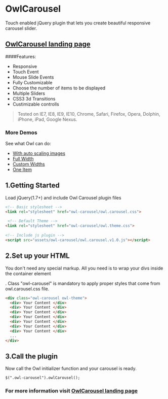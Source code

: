 # OwlCarousel #
Touch enabled jQuery plugin that lets you create beautiful responsive carousel slider.

## [OwlCarousel landing page](http://owlgraphic.com/owlcarousel)

####Features:
* Responsive
* Touch Event 
* Mouse Slide Events
* Fully Customizable
* Choose the number of items to be displayed
* Multiple Sliders
* CSS3 3d Transitions
* Custimizable controlls

> Tested on IE7, IE8, IE9, IE10, Chrome, Safari, Firefox, Opera, Dolphin, iPhone, iPad, Google Nexus.


### More Demos
See what Owl can do:
* [With auto scaling images](http://owlgraphic.com/owlcarousel/demos/images.html)
* [Full Width](http://owlgraphic.com/owlcarousel/demos/full.html)
* [Custom Widths](http://owlgraphic.com/owlcarousel/demos/custom.html)
* [One Item](http://owlgraphic.com/owlcarousel/demos/one.html)

## 1.Getting Started
Load jQuery(1.7+) and include Owl Carousel plugin files

```html
<!-- Basic stylesheet -->
<link rel="stylesheet" href="owl-carousel/owl.carousel.css">
 
 <!-- Default Theme -->
<link rel="stylesheet" href="owl-carousel/owl.theme.css">
 
<!-- Include js plugin -->
<script src="assets/owl-carousel/owl.carousel.v1.0.js"></script>
```
## 2.Set up your HTML
You don't need any special markup. All you need is to wrap your divs inside the container element <div class="owl-carousel">. Class "owl-carousel" is mandatory to apply proper styles that come from owl.carousel.css file.

```html
<div class="owl-carousel owl-theme">
  <div> Your Content </div>
  <div> Your Content </div>
  <div> Your Content </div>
  <div> Your Content </div>
  <div> Your Content </div>
  <div> Your Content </div>
  <div> Your Content </div>
  ...
</div>
```
## 3.Call the plugin
Now call the Owl initializer function and your carousel is ready.

```html
$(".owl-carousel").owlCarousel();
```

### For more information visit [OwlCarousel landing page](http://owlgraphic.com/owlcarousel)

